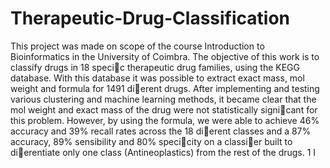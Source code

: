 # Therapeutic-Drug-Classification

This project was made on scope of the course Introduction to
Bioinformatics in the University of Coimbra. The objective of this work is
to classify drugs in 18 specic therapeutic drug families, using the KEGG
database. With this database it was possible to extract exact mass, mol
weight and formula for 1491 dierent drugs. After implementing and
testing various clustering and machine learning methods, it became clear
that the mol weight and exact mass of the drug were not statistically
signicant for this problem. However, by using the formula, we were able
to achieve 46% accuracy and 39% recall rates across the 18 dierent
classes and a 87% accuracy, 89% sensibility and 80% specicity on a
classier built to dierentiate only one class (Antineoplastics) from the
rest of the drugs.
1 I
